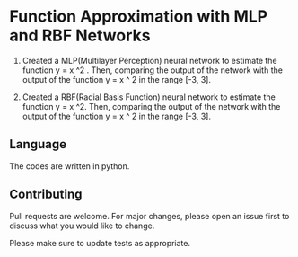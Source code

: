 #  Function Approximation with MLP and RBF Networks 

1. Created a MLP(Multilayer Perception) neural network to estimate the function y = x ^2 . Then, comparing the output of the network with the output of the function y = x ^ 2 in the range [-3, 3]. 


2. Created a RBF(Radial Basis Function) neural network to estimate the function y = x ^2. Then, comparing the output of the network with the output of the function y = x ^ 2 in the range [-3, 3]. 

## Language
The codes are written in python.


## Contributing
Pull requests are welcome. For major changes, please open an issue first to discuss what you would like to change.

Please make sure to update tests as appropriate.

